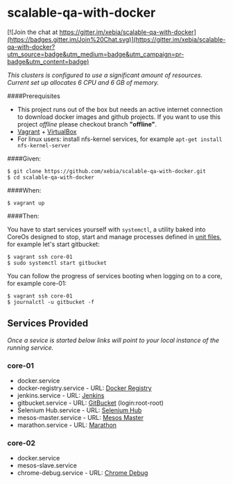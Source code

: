 # scalable-qa-with-docker

[![Join the chat at https://gitter.im/xebia/scalable-qa-with-docker](https://badges.gitter.im/Join%20Chat.svg)](https://gitter.im/xebia/scalable-qa-with-docker?utm_source=badge&utm_medium=badge&utm_campaign=pr-badge&utm_content=badge)

_This clusters is configured to use a significant amount of resources.
Current set up allocates 6 CPU and 6 GB of memory._

####Prerequisites

- This project runs out of the box but needs an active internet connection to download docker images and github projects. If you want to use this project _offline_ please checkout branch **"offline"**.
- [Vagrant](https://www.vagrantup.com/) + [VirtualBox](https://www.virtualbox.org/)
- For linux users: install nfs-kernel services, for example ```apt-get install nfs-kernel-server```

####Given:

    $ git clone https://github.com/xebia/scalable-qa-with-docker.git
    $ cd scalable-qa-with-docker

####When:

    $ vagrant up

####Then:

You have to start services yourself with ```systemctl```, a utility baked into CoreOs designed to stop, start and manage processes defined in [unit files](https://coreos.com/docs/launching-containers/launching/getting-started-with-systemd/), for example let's start gitbucket:

    $ vagrant ssh core-01
    $ sudo systemctl start gitbucket

You can follow the progress of services booting when logging on to a core, for example core-01:

    $ vagrant ssh core-01
    $ journalctl -u gitbucket -f

## Services Provided

_Once a sevice is started below links will point to your local instance of the running service._

### core-01

- docker.service
- docker-registry.service - URL: [Docker Registry](http://172.17.8.101:5000/v2/_catalog)
- jenkins.service - URL: [Jenkins](http://172.17.8.101:8080)
- gitbucket.service - URL: [GitBucket](http://172.17.8.101:8081) (login:root-root)
- Selenium Hub.service - URL: [Selenium Hub](http://172.17.8.101:4444/grid/console)
- mesos-master.service - URL: [Mesos Master](http://172.17.8.101:5050)
- marathon.service - URL: [Marathon](http://172.17.8.101:8082)

### core-02

- docker.service
- mesos-slave.service
- chrome-debug.service - URL: [Chrome Debug](http://172.17.8.101:4448/grid/console)

